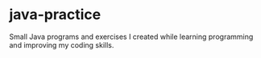 # java-practice
Small Java programs and exercises I created while learning programming and improving my coding skills.
